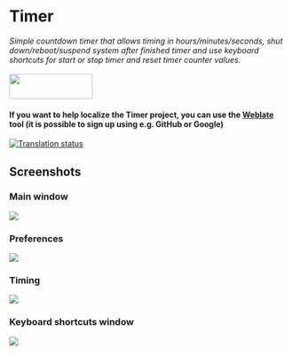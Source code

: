 <h1>Timer</h1>
<i>Simple countdown timer that allows timing in hours/minutes/seconds, shut down/reboot/suspend system after finished timer and use keyboard shortcuts for start or stop timer and reset timer counter values.</i>
<br>
<br>
<a href="https://flathub.org/apps/details/com.github.vikdevelop.timer"><img src="https://flathub.org/assets/badges/flathub-badge-en.png" width=150 height=45></a>
<h4>If you want to help localize the Timer project, you can use the <a href="https://hosted.weblate.org/projects/vikdevelop/timer/">Weblate</a> tool (it is possible to sign up using e.g. GitHub or Google) </h4>

<a href="https://hosted.weblate.org/engage/vikdevelop/">
<img src="https://hosted.weblate.org/widgets/vikdevelop/-/287x66-grey.png" alt="Translation status" />
</a>

<h2>Screenshots</h2>
<h3>Main window</h3>
<img src=https://raw.githubusercontent.com/vikdevelop/timer/main/img/Timer-gtk4_2-7_1.png>

<h3>Preferences</h3>
<img src=https://raw.githubusercontent.com/vikdevelop/timer/main/img/Timer-gtk4_2-7_2.png>

<h3>Timing</h3>
<img src=https://raw.githubusercontent.com/vikdevelop/timer/main/img/timer-gtk4_2-6_3.png>

<h3>Keyboard shortcuts window</h3>
<img src=https://raw.githubusercontent.com/vikdevelop/timer/main/img/Timer-gtk4_2-7_4.png>
